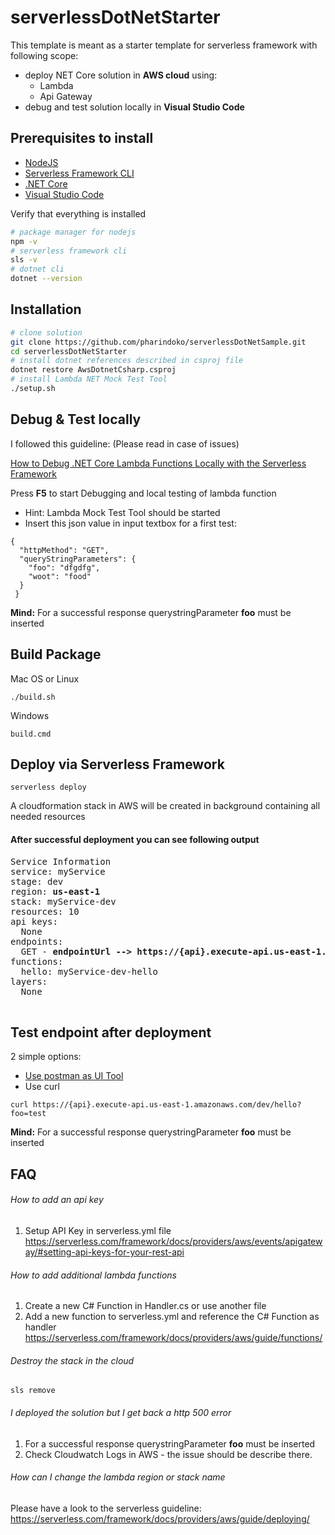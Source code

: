 # serverlessDotNetStarter
This template is meant as a starter template for serverless framework with following scope:
- deploy NET Core solution in __AWS cloud__ using:
  - Lambda
  - Api Gateway
- debug and test solution locally in __Visual Studio Code__

## Prerequisites to install
- [NodeJS](https://nodejs.org/en/)
- [Serverless Framework CLI](https://serverless.com)
- [.NET Core](https://dotnet.microsoft.com/)
- [Visual Studio Code](https://code.visualstudio.com/)


Verify that everything is installed
```bash
# package manager for nodejs
npm -v
# serverless framework cli
sls -v
# dotnet cli
dotnet --version
```

## Installation
```bash
# clone solution
git clone https://github.com/pharindoko/serverlessDotNetSample.git
cd serverlessDotNetStarter
# install dotnet references described in csproj file
dotnet restore AwsDotnetCsharp.csproj
# install Lambda NET Mock Test Tool
./setup.sh
```

## Debug & Test locally
I followed this guideline: (Please read in case of issues)

[How to Debug .NET Core Lambda Functions Locally with the Serverless Framework](https://itnext.io/how-to-debug-net-core-lambda-functions-locally-with-the-serverless-framework-dd1670bc22e2)

Press __F5__ to start Debugging and local testing of lambda function

- Hint: Lambda Mock Test Tool should be started
- Insert this json value in input textbox for a first test:
```
{
  "httpMethod": "GET",
  "queryStringParameters": {
    "foo": "dfgdfg",
    "woot": "food"
  }
 }

```
__Mind:__ For a successful response querystringParameter __foo__ must be inserted


## Build Package 
Mac OS or Linux
```
./build.sh
```

Windows 
```
build.cmd
```

## Deploy via Serverless Framework
```
serverless deploy
```
A cloudformation stack in AWS will be created in background containing all needed resources

#### After successful deployment you can see following output
<pre>
Service Information
service: myService
stage: dev
region: <b>us-east-1</b>
stack: myService-dev
resources: 10
api keys:
  None
endpoints:
  GET - <b>endpointUrl --> https://{api}.execute-api.us-east-1.amazonaws.com/dev/hello</b>
functions:
  hello: myService-dev-hello
layers:
  None

</pre>

## Test endpoint after deployment
2 simple options:
- [Use postman as UI Tool](https://www.getpostman.com/)
- Use curl
```
curl https://{api}.execute-api.us-east-1.amazonaws.com/dev/hello?foo=test
```
__Mind:__ For a successful response querystringParameter __foo__ must be inserted

## FAQ

######  How to add an api key

1. Setup API Key in serverless.yml file
https://serverless.com/framework/docs/providers/aws/events/apigateway/#setting-api-keys-for-your-rest-api

###### How to add additional lambda functions

1. Create a new C# Function in Handler.cs or use another file
2. Add a new function to serverless.yml and reference the C# Function as handler
https://serverless.com/framework/docs/providers/aws/guide/functions/

###### Destroy the stack in the cloud
```
sls remove
```
###### I deployed the solution but I get back a http 500 error

1. For a successful response querystringParameter __foo__ must be inserted
2. Check Cloudwatch Logs in AWS - the issue should be describe there.

###### How can I change the lambda region or stack name

Please have a look to the serverless guideline: https://serverless.com/framework/docs/providers/aws/guide/deploying/
